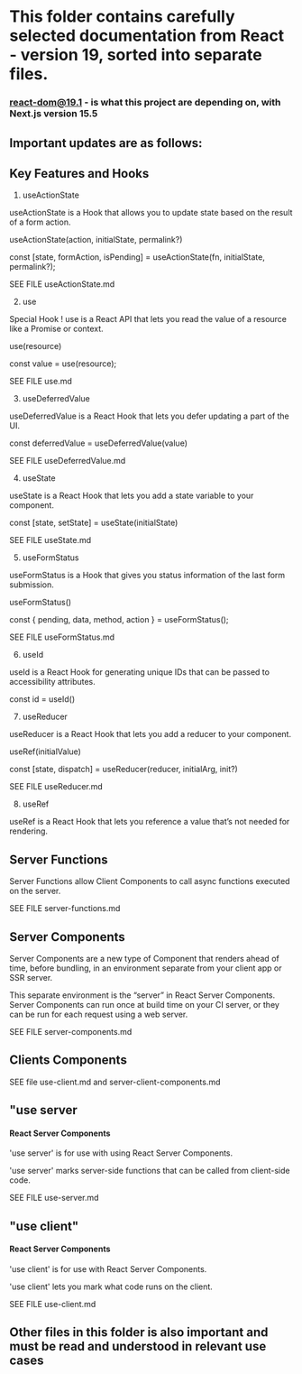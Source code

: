 #  This folder contains carefully selected documentation from React - version 19, sorted into separate files.

### react-dom@19.1 - is what this project are depending on, with Next.js version 15.5

## Important updates are as follows:

## Key Features and Hooks

1. useActionState

useActionState is a Hook that allows you to update state based on the result of a form action.

useActionState(action, initialState, permalink?) 

const [state, formAction, isPending] = useActionState(fn, initialState, permalink?);

SEE FILE useActionState.md

2. use

Special Hook ! use is a React API that lets you read the value of a resource like a Promise or context.

use(resource)

const value = use(resource);

SEE FILE use.md

3. useDeferredValue

useDeferredValue is a React Hook that lets you defer updating a part of the UI.

const deferredValue = useDeferredValue(value)

SEE FILE useDeferredValue.md

4. useState

useState is a React Hook that lets you add a state variable to your component.

const [state, setState] = useState(initialState)

SEE FILE useState.md

5. useFormStatus

useFormStatus is a Hook that gives you status information of the last form submission.

useFormStatus()

const { pending, data, method, action } = useFormStatus();

SEE FILE useFormStatus.md

6. useId

useId is a React Hook for generating unique IDs that can be passed to accessibility attributes.

const id = useId()

7. useReducer

useReducer is a React Hook that lets you add a reducer to your component.

useRef(initialValue) 

const [state, dispatch] = useReducer(reducer, initialArg, init?)

SEE FILE useReducer.md

8. useRef 

useRef is a React Hook that lets you reference a value that’s not needed for rendering.

## Server Functions

Server Functions allow Client Components to call async functions executed on the server.

SEE FILE server-functions.md

## Server Components

Server Components are a new type of Component that renders ahead of time, before bundling, in an environment separate from your client app or SSR server.

This separate environment is the “server” in React Server Components. Server Components can run once at build time on your CI server, or they can be run for each request using a web server.

SEE FILE server-components.md

## Clients Components

SEE file use-client.md and server-client-components.md


## "use server

#### React Server Components
'use server' is for use with using React Server Components.

'use server' marks server-side functions that can be called from client-side code.

SEE FILE use-server.md

## "use client"

#### React Server Components

'use client' is for use with React Server Components.

'use client' lets you mark what code runs on the client.

SEE FILE use-client.md


## Other files in this folder is also important and must be read and understood in relevant use cases

